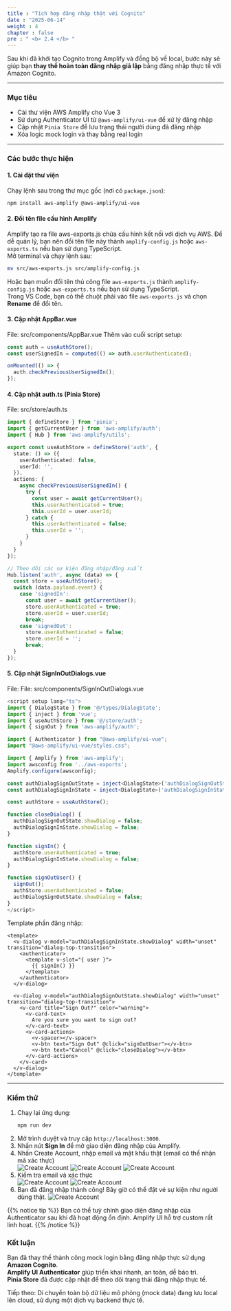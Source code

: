 ```yaml
---
title : "Tích hợp đăng nhập thật với Cognito"
date : "2025-06-14" 
weight : 4 
chapter : false
pre : " <b> 2.4 </b> "
---
```

Sau khi đã khởi tạo Cognito trong Amplify và đồng bộ về local, bước này sẽ giúp bạn **thay thế hoàn toàn đăng nhập giả lập** bằng đăng nhập thực tế với Amazon Cognito.

---

### Mục tiêu

- Cài thư viện AWS Amplify cho Vue 3
- Sử dụng Authenticator UI từ `@aws-amplify/ui-vue` để xử lý đăng nhập
- Cập nhật `Pinia Store` để lưu trạng thái người dùng đã đăng nhập
- Xóa logic mock login và thay bằng real login

---
### Các bước thực hiện

#### 1. Cài đặt thư viện

Chạy lệnh sau trong thư mục gốc (nơi có `package.json`):

```bash
npm install aws-amplify @aws-amplify/ui-vue
```
#### 2. Đổi tên file cấu hình Amplify
Amplify tạo ra file aws-exports.js chứa cấu hình kết nối với dịch vụ AWS. Để dễ quản lý, bạn nên đổi tên file này thành `amplify-config.js` hoặc `aws-exports.ts` nếu bạn sử dụng TypeScript.  
Mở terminal và chạy lệnh sau:

```bash
mv src/aws-exports.js src/amplify-config.js
```
Hoặc bạn muốn đổi tên thủ công file `aws-exports.js` thành `amplify-config.js` hoặc `aws-exports.ts` nếu bạn sử dụng TypeScript.  
Trong VS Code, bạn có thể chuột phải vào file `aws-exports.js` và chọn **Rename** để đổi tên.

#### 3. Cập nhật **AppBar.vue**
File: src/components/AppBar.vue
Thêm vào cuối script setup:
```ts
const auth = useAuthStore();
const userSignedIn = computed(() => auth.userAuthenticated);

onMounted(() => {
  auth.checkPreviousUserSignedIn();
});
```
#### 4. Cập nhật **auth.ts** (Pinia Store)
File: src/store/auth.ts
```ts
import { defineStore } from 'pinia';
import { getCurrentUser } from 'aws-amplify/auth';
import { Hub } from 'aws-amplify/utils';

export const useAuthStore = defineStore('auth', {
  state: () => ({
    userAuthenticated: false,
    userId: '',
  }),
  actions: {
    async checkPreviousUserSignedIn() {
      try {
        const user = await getCurrentUser();
        this.userAuthenticated = true;
        this.userId = user.userId;
      } catch {
        this.userAuthenticated = false;
        this.userId = '';
      }
    }
  }
});

// Theo dõi các sự kiện đăng nhập/đăng xuất
Hub.listen('auth', async (data) => {
  const store = useAuthStore();
  switch (data.payload.event) {
    case 'signedIn':
      const user = await getCurrentUser();
      store.userAuthenticated = true;
      store.userId = user.userId;
      break;
    case 'signedOut':
      store.userAuthenticated = false;
      store.userId = '';
      break;
  }
});
```
#### 5. Cập nhật **SignInOutDialogs.vue**
File: File: src/components/SignInOutDialogs.vue
```ts
<script setup lang="ts">
import { DialogState } from '@/types/DialogState';
import { inject } from 'vue';
import { useAuthStore } from '@/store/auth';
import { signOut } from 'aws-amplify/auth';

import { Authenticator } from "@aws-amplify/ui-vue";
import "@aws-amplify/ui-vue/styles.css";

import { Amplify } from 'aws-amplify';
import awsconfig from '../aws-exports';
Amplify.configure(awsconfig);

const authDialogSignOutState = inject<DialogState>('authDialogSignOutState', { showDialog: false });
const authDialogSignInState = inject<DialogState>('authDialogSignInState', { showDialog: false });

const authStore = useAuthStore();

function closeDialog() {
  authDialogSignOutState.showDialog = false;
  authDialogSignInState.showDialog = false;
}

function signIn() {
  authStore.userAuthenticated = true;
  authDialogSignInState.showDialog = false;
}

function signOutUser() {
  signOut();
  authStore.userAuthenticated = false;
  authDialogSignOutState.showDialog = false;
}
</script>
```
Template phần đăng nhập:
```vue
<template>
  <v-dialog v-model="authDialogSignInState.showDialog" width="unset" transition="dialog-top-transition">
    <authenticator>
      <template v-slot="{ user }">
        {{ signIn() }}
      </template>
    </authenticator>
  </v-dialog>

  <v-dialog v-model="authDialogSignOutState.showDialog" width="unset" transition="dialog-top-transition">
    <v-card title="Sign Out?" color="warning">
      <v-card-text>
        Are you sure you want to sign out?
      </v-card-text>
      <v-card-actions>
        <v-spacer></v-spacer>
        <v-btn text="Sign Out" @click="signOutUser"></v-btn>
        <v-btn text="Cancel" @click="closeDialog"></v-btn>
      </v-card-actions>
    </v-card>
  </v-dialog>
</template>
```

---
### Kiểm thử
1. Chạy lại ứng dụng:
   ```bash
   npm run dev
   ```
2. Mở trình duyệt và truy cập `http://localhost:3000`.
3. Nhấn nút **Sign In** để mở giao diện đăng nhập của Amplify.
4. Nhấn Create Account, nhập email và mật khẩu thật (email có thể nhận mã xác thực)  
![Create Account](/images/2.prerequisite/04-SignIn1.png)
![Create Account](/images/2.prerequisite/04-SignIn2.png)
![Create Account](/images/2.prerequisite/04-SignIn3.png)
5. Kiểm tra email và xác thực  
![Create Account](/images/2.prerequisite/04-SignIn4.png)
![Create Account](/images/2.prerequisite/04-SignIn5.png)
6. Bạn đã đăng nhập thành công! Bây giờ có thể đặt vé sự kiện như người dùng thật. 
![Create Account](/images/2.prerequisite/04-SignIn6.png)

{{% notice tip %}}
Bạn có thể tuỳ chỉnh giao diện đăng nhập của Authenticator sau khi đã hoạt động ổn định.
Amplify UI hỗ trợ custom rất linh hoạt.
{{% /notice %}}

### Kết luận
Bạn đã thay thế thành công mock login bằng đăng nhập thực sử dụng **Amazon Cognito**.  
**Amplify UI Authenticator** giúp triển khai nhanh, an toàn, dễ bảo trì.  
**Pinia Store** đã được cập nhật để theo dõi trạng thái đăng nhập thực tế.  

Tiếp theo: Di chuyển toàn bộ dữ liệu mô phỏng (mock data) đang lưu local lên cloud, sử dụng một dịch vụ backend thực tế.


